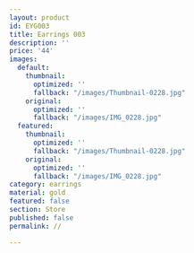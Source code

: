 ```yaml
---
layout: product
id: EYG003
title: Earrings 003
description: ''
price: '44'
images:
  default:
    thumbnail:
      optimized: ''
      fallback: "/images/Thumbnail-0228.jpg"
    original:
      optimized: ''
      fallback: "/images/IMG_0228.jpg"
  featured:
    thumbnail:
      optimized: ''
      fallback: "/images/Thumbnail-0228.jpg"
    original:
      optimized: ''
      fallback: "/images/IMG_0228.jpg"
category: earrings
material: gold
featured: false
section: Store
published: false
permalink: //

---
```

